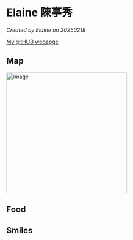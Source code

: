 # Elaine 陳亭秀

*Created by Elaine on 20250218*

[My gitHUB webapge](https://ElaineeeeChen.github.io) 


## Map

<img width="316" alt="image" src="https://github.com/user-attachments/assets/dc03ad02-aaaf-41ca-b47b-65e70a4e914a" />


## Food


## Smiles
